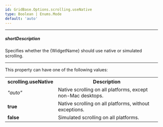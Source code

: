```yaml
---
id: GridBase.Options.scrolling.useNative
type: Boolean | Enums.Mode
default: 'auto'
---
```

---
##### shortDescription
Specifies whether the {WidgetName} should use native or simulated scrolling.

---
This property can have one of the following values:

<table class="dx-table">
    <tr>
        <th>scrolling.useNative</th>
        <th>Description</th>
    </tr>
    <tr>
        <td><i>"auto"</i></td>
        <td>Native scrolling on all platforms, except non-Mac desktops.</td>
    </tr>
    <tr>
        <td><b>true</b></td>
        <td>Native scrolling on all platforms, without exceptions.</td>
    </tr>
    <tr>
        <td><b>false</b></td>
        <td>Simulated scrolling on all platforms.</td>
    </tr>
</table>